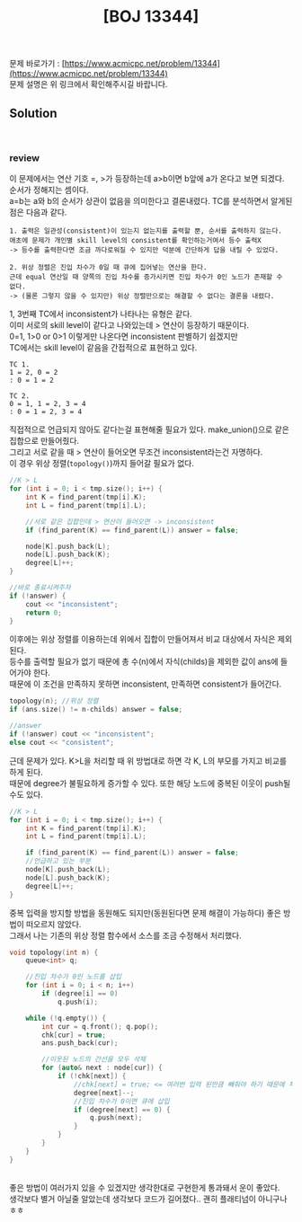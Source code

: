 ﻿---
toc: true
title:  "[BOJ 13344]"
last_modified_at:   2020-08-02
excerpt: "Chess Tournament"
categories: PS2020
image: "/images/13344.png"
sitemap :
  changefreq : weekly
  priority : 1.0
---
문제 바로가기 : [https://www.acmicpc.net/problem/13344](https://www.acmicpc.net/problem/13344)<br>
문제 설명은 위 링크에서 확인해주시길 바랍니다.
<br>
## Solution
<script src="https://gist.github.com/yooniversal/413c2ad8d7c37e6d5a44682d2d7afeb8.js"></script><br/>

### review
이 문제에서는 연산 기호 =, >가 등장하는데 a>b이면 b앞에 a가 온다고 보면 되겠다. 순서가 정해지는 셈이다.<br>
a=b는 a와 b의 순서가 상관이 없음을 의미한다고 결론내렸다. TC를 분석하면서 알게된 점은 다음과 같다.<br>
```
1. 출력은 일관성(consistent)이 있는지 없는지를 출력할 뿐, 순서를 출력하지 않는다.
애초에 문제가 개인별 skill level의 consistent를 확인하는거여서 등수 출력X
-> 등수를 출력한다면 조금 까다로워질 수 있지만 덕분에 간단하게 답을 내릴 수 있었다.

2. 위상 정렬은 진입 차수가 0일 때 큐에 집어넣는 연산을 한다.
근데 equal 연산일 때 양쪽의 진입 차수를 증가시키면 진입 차수가 0인 노드가 존재할 수 없다.
-> (물론 그렇지 않을 수 있지만) 위상 정렬만으로는 해결할 수 없다는 결론을 내렸다.
```
1, 3번째 TC에서 inconsistent가 나타나는 유형은 같다.<br>
이미 서로의 skill level이 같다고 나와있는데 > 연산이 등장하기 때문이다.<br>
0=1, 1>0 or 0>1 이렇게만 나온다면 inconsistent 판별하기 쉽겠지만<br>
TC에서는 skill level이 같음을 간접적으로 표현하고 있다.<br>
```
TC 1.
1 = 2, 0 = 2
: 0 = 1 = 2

TC 2.
0 = 1, 1 = 2, 3 = 4
: 0 = 1 = 2, 3 = 4
```
직접적으로 언급되지 않아도 같다는걸 표현해줄 필요가 있다. make_union()으로 같은 집합으로 만들어줬다.<br>
그리고 서로 같을 때 > 연산이 들어오면 무조건 inconsistent라는건 자명하다.<br>
이 경우 위상 정렬(`topology()`)까지 들어갈 필요가 없다.<br>
```cpp
//K > L
for (int i = 0; i < tmp.size(); i++) {
    int K = find_parent(tmp[i].K);
    int L = find_parent(tmp[i].L);

    //서로 같은 집합인데 > 연산이 들어오면 -> inconsistent
    if (find_parent(K) == find_parent(L)) answer = false;

    node[K].push_back(L);
    node[L].push_back(K);
    degree[L]++;
}

//바로 종료시켜주자
if (!answer) {
    cout << "inconsistent";
    return 0;
}
```
이후에는 위상 정렬를 이용하는데 위에서 집합이 만들어져서 비교 대상에서 자식은 제외된다.<br>
등수를 출력할 필요가 없기 때문에 총 수(n)에서 자식(childs)을 제외한 값이 ans에 들어가야 한다.<br>
때문에 이 조건을 만족하지 못하면 inconsistent, 만족하면 consistent가 들어간다.<br>
```cpp
topology(n); //위상 정렬
if (ans.size() != n-childs) answer = false;

//answer
if (!answer) cout << "inconsistent";
else cout << "consistent";
```
근데 문제가 있다. K>L을 처리할 때 위 방법대로 하면 각 K, L의 부모를 가지고 비교를 하게 된다.<br>
때문에 degree가 불필요하게 증가할 수 있다. 또한 해당 노드에 중복된 이웃이 push될 수도 있다.<br>
```cpp
//K > L
for (int i = 0; i < tmp.size(); i++) {
    int K = find_parent(tmp[i].K);
    int L = find_parent(tmp[i].L);

    if (find_parent(K) == find_parent(L)) answer = false;
    //언급하고 있는 부분
    node[K].push_back(L);
    node[L].push_back(K);
    degree[L]++;
}
```
중복 입력을 방지할 방법을 동원해도 되지만(동원된다면 문제 해결이 가능하다) 좋은 방법이 떠오르지 않았다.<br>
그래서 나는 기존의 위상 정렬 함수에서 소스를 조금 수정해서 처리했다.<br>
```cpp
void topology(int n) {
    queue<int> q;

    //진입 차수가 0인 노드를 삽입
    for (int i = 0; i < n; i++)
        if (degree[i] == 0)
            q.push(i);

    while (!q.empty()) {
        int cur = q.front(); q.pop();
        chk[cur] = true;
        ans.push_back(cur);

        //이웃된 노드의 간선을 모두 삭제
        for (auto& next : node[cur]) {
            if (!chk[next]) {
                //chk[next] = true; <= 여러번 입력 된만큼 빼줘야 하기 때문에 체크 기능 해제
                degree[next]--;
                //진입 차수가 0이면 큐에 삽입
                if (degree[next] == 0) {
                    q.push(next);
                }
            }
        }
    }
}
```
<br>
좋은 방법이 여러가지 있을 수 있겠지만 생각한대로 구현한게 통과돼서 운이 좋았다.<br>
생각보다 별거 아닐줄 알았는데 생각보다 코드가 길어졌다.. 괜히 플래티넘이 아니구나ㅎㅎ<br>

<script src="https://utteranc.es/client.js"
        repo="yooniversal/blog-comments"
        issue-term="pathname"
        theme="github-light"
        crossorigin="anonymous"
        async>
</script>
